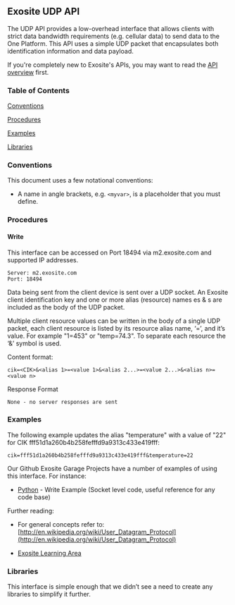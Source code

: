 ## Exosite UDP API

The UDP API provides a low-overhead interface that allows clients with strict data bandwidth requirements (e.g. cellular data) to send data to the One Platform. This API uses a simple UDP packet that encapsulates both identification information and data payload.

If you're completely new to Exosite's APIs, you may want to read the [API       overview](../README.md) first.

### Table of Contents

[Conventions](#conventions)

[Procedures](#procedures)

[Examples](#examples)

[Libraries](#libraries)

### Conventions

This document uses a few notational conventions:

* A name in angle brackets, e.g. `<myvar>`, is a placeholder that you must define.

### Procedures

#### Write 

This interface can be accessed on Port 18494 via m2.exosite.com and supported IP addresses.

```
Server: m2.exosite.com
Port: 18494
```

Data being sent from the client device is sent over a UDP socket. An Exosite client identification key <CIK> and one or more alias (resource) names <alias>es & <value>s are included as the body of the UDP packet.

Multiple client resource values can be written in the body of a single UDP packet, each client resource is listed by its resource alias name, ‘=’, and it’s value. For example "1=453" or "temp=74.3". To separate each resource the ‘&’ symbol is used.

Content format:

```
cik=<CIK>&<alias 1>=<value 1>&<alias 2...>=<value 2...>&<alias n>=<value n>
```

Response Format

```
None - no server responses are sent
```

### Examples

The following example updates the alias "temperature" with a value of "22" for CIK fff51d1a260b4b258fefffd9a9313c433e419fff:

```
cik=fff51d1a260b4b258fefffd9a9313c433e419fff&temperature=22
```

Our Github Exosite Garage Projects have a number of examples of using this interface. For instance:

* [Python](https://github.com/exosite-garage/udp_single_shot) - Write Example (Socket level code, useful reference for any code base)

Further reading: 

* For general concepts refer to: [http://en.wikipedia.org/wiki/User_Datagram_Protocol](http://en.wikipedia.org/wiki/User_Datagram_Protocol)

* [Exosite Learning Area](https://developers.exosite.com/display/DEV/UDP+Single+Shot#)

### Libraries 

This interface is simple enough that we didn’t see a need to create any libraries to simplify it further.

